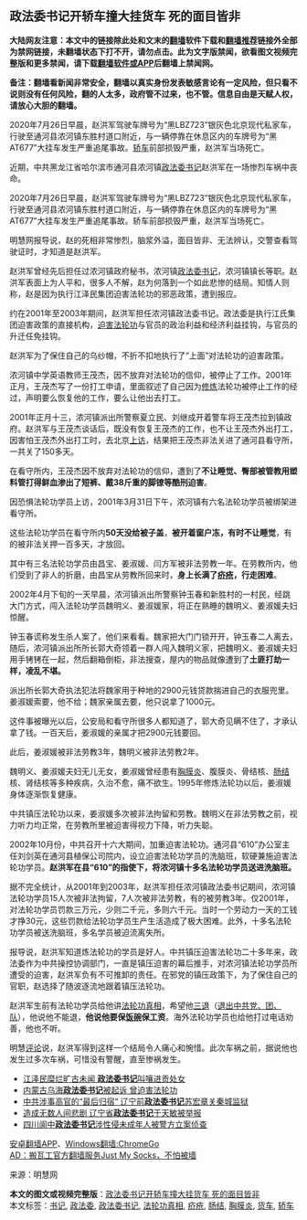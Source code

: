  <h2>政法委书记开轿车撞大挂货车 死的面目皆非</h2> <p class="notice"><b>大陆网友注意：本文中的链接除此处和文末的<a href="https://github.com/bannedbook/fanqiang" >翻墙</a>软件下载和<a href="https://github.com/killgcd/justmysocks/blob/master/README.md">翻墙推荐</a>链接外全部为禁网链接，未翻墙状态下打不开，请勿点击。此为文字版禁闻，欲看图文视频完整版和更多禁闻，请下载<a href="https://github.com/bannedbook/fanqiang">翻墙软件或APP</a>后翻墙上禁闻网。</p><p>备注：翻墙看新闻非常安全，翻墙以真实身份发表敏感言论有一定风险，但只看不说则没有任何风险，翻的人太多，政府管不过来，也不管。信息自由是天赋人权，请放心大胆的翻墙。</b></p>  <div class="entry"> <p id="summary">2020年7月26日早晨，赵洪军驾驶车牌号为“黑LBZ723”银灰色北京现代私家车，行驶至通河县浓河镇东胜村道口附近，与一辆停靠在休息区内的车牌号为“黑AT677”大挂车发生严重追尾事故。<a href="https://www.bannedbook.org/bnews/tag/%E8%BD%BF%E8%BD%A6/" class="st_tag internal_tag" rel="tag" title="标签 轿车 下的日志">轿车</a>前部损毁严重，赵洪军当场死亡。</p> <p>近期，中共黑龙江省哈尔滨市通河县浓河镇<a href="https://www.bannedbook.org/bnews/tag/%e6%94%bf%e6%b3%95%e5%a7%94/" class="st_tag internal_tag" rel="tag" title="标签 政法委 下的日志">政法委</a><a href="https://www.bannedbook.org/bnews/tag/%e4%b9%a6%e8%ae%b0/" class="st_tag internal_tag" rel="tag" title="标签 书记 下的日志">书记</a>赵洪军在一场惨烈车祸中丧命。</p> <p>2020年7月26日早晨，赵洪军驾驶车牌号为“黑LBZ723”银灰色北京现代私家车，行驶至通河县浓河镇东胜村道口附近，与一辆停靠在休息区内的车牌号为“黑AT677”大挂车发生严重追尾事故。轿车前部损毁严重，赵洪军当场死亡。</p> <p>明慧网报导说，赵的死相非常惨烈，脑浆外溢，面目皆非、无法辨认，交警查看驾驶证时，才知道是赵洪军。</p> <p>赵洪军曾经先后担任过浓河镇政府秘书，浓河镇<a href="https://www.bannedbook.org/bnews/tag/%e6%94%bf%e6%b3%95%e5%a7%94%e4%b9%a6%e8%ae%b0/" class="st_tag internal_tag" rel="tag" title="标签 政法委书记 下的日志">政法委书记</a>，浓河镇镇长等职。赵洪军表面上为人平和，很多人不解，赵为何落到一个如此悲惨的结局。知情人则称，赵是因为执行江泽民集团迫害法轮功的邪恶政策，遭到报应。</p> <p>约在2001年至2003年期间，赵洪军担任浓河镇政法委书记。政法委是执行江氏集团迫害政策的直接机构，<span class='wp_keywordlink'><a href="https://www.bannedbook.org/forum11/topic278.html" title="评江泽民与中共相互利用迫害法轮功" target="_blank">迫害法轮功</a></span>与官员的政治利益和经济利益挂钩，与官员的升迁任免挂钩。</p>  <p>赵洪军为了保住自己的乌纱帽，不折不扣地执行了“上面”对法轮功的迫害政策。</p> <p>浓河镇中学英语教师王茂杰，因不放弃对法轮功的信仰，被停止了工作。2001年正月，王茂杰写了一份打工申请，里面叙述了自己因为<span class='wp_keywordlink'><a href="https://www.qi-gong.me/" title="气功修炼网" target="_blank">修炼</a></span>法轮功被停止工作的经过，声明要么恢复他的工作，要么让他出去打工。</p> <p>2001年正月十三，浓河镇派出所警察夏立民、刘继成开着警车将王茂杰拉到镇政府。赵洪军与王茂杰谈话后，既没有恢复王茂杰的工作，也不让王茂杰外出打工，因害怕王茂杰外出打工时，去北京<span class='wp_keywordlink_affiliate'><a href="https://www.bannedbook.org/bnews/weiquan/" title="上访" target="_blank">上访</a></span>，结果把王茂杰非法关进了通河县看守所，一共关了150多天。</p> <p>在看守所内，王茂杰因不放弃对法轮功的信仰，遭到了<strong>不让睡觉、臀部被管教用塑料管打得鲜血渗出了短裤、戴38斤重的脚镣等酷刑迫害</strong>。</p> <p>因恐惧法轮功学员上访，2001年3月31日下午，浓河镇有六名法轮功学员被绑架进看守所。</p> <p>这些法轮功学员在看守所内<strong>50天没给被子盖</strong>，<strong>被开着窗户冻，有时不让睡觉</strong>，有的被非法关押一百多天，才放回。</p>  <p>其中有三名法轮功学员由昌宝、姜淑媛、闫方军被非法劳教一年。在劳教所内，他们受到了非人的折磨，由昌宝从劳教所回来时，<strong>身上长满了<a href="https://www.bannedbook.org/bnews/tag/%e7%96%a5%e7%96%ae/" class="st_tag internal_tag" rel="tag" title="标签 疥疮 下的日志">疥疮</a>，行走困难</strong>。</p> <p>2002年4月下旬的一天早晨，浓河镇派出所警察钟玉春和新胜村的一村民，经跳大门方式，闯入法轮功学员魏明义、姜淑媛家，将正在熟睡的魏明义、姜淑媛夫妇惊醒。</p> <p>钟玉春谎称发生杀人案了，他们来看看。魏家把大门门锁开开，钟玉春二人离去，随后，浓河镇派出所所长郭大奇领着一群人闯入魏明义家，把魏明义、姜淑媛夫妇用手铐铐在一起，然后翻箱倒柜，非法搜查，屋内的物品就像遭到了<strong>土匪打劫一样，凌乱不堪。</strong></p> <p>派出所长郭大奇执法犯法将魏家用于种地的2900元钱贷款揣进自己的衣服兜里。姜淑媛索要，他不给；魏家亲属去要，他只说拿了1000元。</p> <p>这件事被曝光以后，公安局和看守所很多人都知道了，郭大奇见瞒不住了，才承认拿了钱。一百天后，姜淑媛的亲属才把2900元钱要回。</p> <p>此后，姜淑媛被非法劳教3年，魏明义被非法劳教2年。</p>  <p>魏明义、姜淑媛夫妇无儿无女，姜淑媛曾经患有<a href="https://www.bannedbook.org/bnews/tag/%e8%83%b8%e8%86%9c%e7%82%8e/" class="st_tag internal_tag" rel="tag" title="标签 胸膜炎 下的日志">胸膜炎</a>、腹膜炎、骨结核、<a href="https://www.bannedbook.org/bnews/tag/%e8%82%a0%e7%bb%93/" class="st_tag internal_tag" rel="tag" title="标签 肠结 下的日志">肠结</a>核、肾结核等多种疾病，久治不愈，痛不欲生。1995年修炼法轮功以后，姜淑媛身体逐渐恢复健康。</p> <p>中共镇压法轮功以来，姜淑媛多次被非法拘留和劳教。魏明义在非法劳教之前，视力听力均正常，在劳教所里被迫害得视力下降，听力失聪。</p> <p>2002年10月份，中共召开十六大期间，加重迫害法轮功。通河县“610”办公室主任刘剑英在通河县植保公司院内，设立迫害法轮功学员的洗脑班，软硬兼施迫害法轮功学员。<strong>赵洪军在县“610”的指使下，将浓河镇十多名法轮功学员送进洗脑班。</strong></p> <p>据不完全统计，从2001年到2003年，赵洪军担任浓河镇政法委书记期间，浓河镇法轮功学员15人次被非法拘留，7人次被非法劳教，有的被劳教3年。仅2001年，对法轮功学员罚款三万元，少则二千元，多则六千元。当时一个劳动力一天的工钱才挣30元，这些罚款给法轮功学员生产生活造成了极大困难。此外，十多名法轮功学员被送洗脑班，多名学员被迫流离失所。</p> <p>报导说，赵洪军知道炼法轮功的学员是好人。中共镇压迫害法轮功二十多年来，政法委作为中共操控协调部门，一直是镇压迫害的幕后推手，对浓河镇法轮功学员所遭受的迫害，赵洪军负有不可推卸的责任。在邪党的镇压政策下，为了保住自己的官职，赵选择了随波逐流地跟着镇压法轮功。</p> <p>赵洪军生前有法轮功学员给他讲<a href="https://www.bannedbook.org/bnews/tag/%e6%b3%95%e8%bd%ae%e5%8a%9f%e7%9c%9f%e7%9b%b8/" class="st_tag internal_tag" rel="tag" title="标签 法轮功真相 下的日志">法轮功真相</a>，希望他<span class='wp_keywordlink'><a href="http://tuidang.epochtimes.com/" title="三退-退出党团队" rel="nofollow" target="_blank">三退</a></span>（<span class='wp_keywordlink'><a href="http://tuidang.epochtimes.com/" title="退出中共党、团、队" target="_blank">退出中共党、团、队</a></span>），他说他不能退，<strong>他说他要保<span class='wp_keywordlink'><a href="https://www.bannedbook.org/forum11/topic308.html" title="禁片：饭碗是党给的吗？" target="_blank">饭碗</a></span>保工资</strong>。海外法轮功学员也给他打过电话劝善，他也不听。</p>  <p>明慧<span class='wp_keywordlink_affiliate'><a href="https://www.bannedbook.org/bnews/comments/" title="新闻评论" target="_blank">评论</a></span>说，赵洪军得到这样一个结局令人痛心和惋惜。此次车祸之前，据说他也发生过多次车祸，可惜没有警醒，直至惨祸发生。</p> <ul class='op-related-articles' title='相关阅读'> <li><a href='https://www.bannedbook.org/bnews/cnnews/20200807/1375938.html' target='_blank'>江泽民糜烂旷古未闻 <b>政法委书记</b>叫嚷进贡处女</a></li> <li><a href='https://www.bannedbook.org/bnews/ssgc/20200801/1372709.html' target='_blank'>内蒙古乌海<b>政法委书记</b>被起诉 曾迫害法轮功</a></li> <li><a href='https://www.bannedbook.org/bnews/cbnews/20200710/1358659.html' target='_blank'>中共涉事高官的“最后归宿” 辽宁前<b>政法委书记</b>苏宏章关秦城监狱</a></li> <li><a href='https://www.bannedbook.org/bnews/cbnews/20200626/1350688.html' target='_blank'>造成无数人间悲剧 辽宁省<b>政法委书记</b>于天敏被举报</a></li> <li><a href='https://www.bannedbook.org/bnews/baitai/20200429/1321081.html' target='_blank'>四川阆中<b>政法委书记</b>涉性侵未成年人被警方立案侦查</a></li> </ul> <div class="texttj"> <a href="https://github.com/bannedbook/fanqiang/wiki/%E7%A6%81%E9%97%BB%E7%BD%91%E5%AE%89%E5%8D%93%E7%BF%BB%E5%A2%99%E6%96%B0%E9%97%BBAPP" target="_blank">安卓翻墙APP</a>、<a href="https://github.com/bannedbook/fanqiang/wiki/Chrome%E4%B8%80%E9%94%AE%E7%BF%BB%E5%A2%99%E5%8C%85" target="_blank">Windows翻墙:ChromeGo</a><br/> <a href="https://github.com/killgcd/justmysocks/blob/master/README.md" target="_blank">AD：搬瓦工官方翻墙服务Just My Socks，不怕被墙</a> </div><p> 来源：明慧网 </p><a name='sharetosocial'></a>         <div><b>本文的图文或视频完整版</b>：<a href='https://www.bannedbook.org/bnews/cnnews/20200814/1380091.html'>政法委书记开轿车撞大挂货车 死的面目皆非</a></div>  </div><!--END ENTRY--> <div class="postfooter"> <div>本文标签：<a href="https://www.bannedbook.org/bnews/tag/%e4%b9%a6%e8%ae%b0/" rel="tag">书记</a>, <a href="https://www.bannedbook.org/bnews/tag/%e6%94%bf%e6%b3%95%e5%a7%94/" rel="tag">政法委</a>, <a href="https://www.bannedbook.org/bnews/tag/%e6%94%bf%e6%b3%95%e5%a7%94%e4%b9%a6%e8%ae%b0/" rel="tag">政法委书记</a>, <a href="https://www.bannedbook.org/bnews/tag/%e6%b3%95%e8%bd%ae%e5%8a%9f%e7%9c%9f%e7%9b%b8/" rel="tag">法轮功真相</a>, <a href="https://www.bannedbook.org/bnews/tag/%e7%96%a5%e7%96%ae/" rel="tag">疥疮</a>, <a href="https://www.bannedbook.org/bnews/tag/%e8%82%a0%e7%bb%93/" rel="tag">肠结</a>, <a href="https://www.bannedbook.org/bnews/tag/%e8%83%b8%e8%86%9c%e7%82%8e/" rel="tag">胸膜炎</a>, <a href="https://www.bannedbook.org/bnews/tag/%E8%B4%A7%E8%BD%A6/" rel="tag">货车</a>, <a href="https://www.bannedbook.org/bnews/tag/%E8%BD%BF%E8%BD%A6/" rel="tag">轿车</a></div>  </div><!--END POSTFOOTER--> 